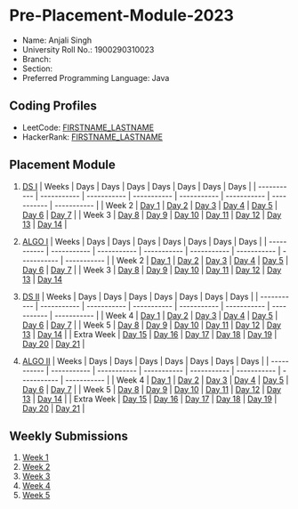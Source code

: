 # Pre-Placement-Module-2023

- Name: Anjali Singh
- University Roll No.: 1900290310023
- Branch:
- Section:
- Preferred Programming Language: Java

## Coding Profiles
- LeetCode: [FIRSTNAME_LASTNAME](https://leetcode.com/singhanjali111/)
- HackerRank: [FIRSTNAME_LASTNAME](https://www.hackerrank.com/singhanjali11)


## Placement Module
1. [DS I](https://github.com/singhanjali11/Pre-Placement-Module-2023/tree/main/DS%20I)
    | Weeks | Days | Days | Days | Days | Days | Days | Days |
    | ----------- | ----------- | ----------- | ----------- | ----------- | ----------- | ----------- | ----------- | 
    | Week 2 | [Day 1](https://github.com/singhanjali11/Pre-Placement-Module-2023/tree/main/DS%20I/Day%201) | [Day 2](https://github.com/singhanjali11/Pre-Placement-Module-2023/tree/main/DS%20I/Day%202) | [Day 3](https://github.com/singhanjali11/Pre-Placement-Module-2023/tree/main/DS%20I/Day%203) | [Day 4](https://github.com/singhanjali11/Pre-Placement-Module-2023/tree/main/DS%20I/Day%204) | [Day 5](https://github.com/singhanjali11/Pre-Placement-Module-2023/tree/main/DS%20I/Day%205) | [Day 6](https://github.com/singhanjali11/Pre-Placement-Module-2023/tree/main/DS%20I/Day%206) | [Day 7](https://github.com/singhanjali11/Pre-Placement-Module-2023/tree/main/DS%20I/Day%207) |
    | Week 3 | [Day 8](https://github.com/singhanjali11/Pre-Placement-Module-2023/tree/main/DS%20I/Day%208) | [Day 9](https://github.com/singhanjali11/Pre-Placement-Module-2023/tree/main/DS%20I/Day%209) | [Day 10](https://github.com/singhanjali11/Pre-Placement-Module-2023/tree/main/DS%20I/Day%2010) | [Day 11](https://github.com/singhanjali11/Pre-Placement-Module-2023/tree/main/DS%20I/Day%2011) | [Day 12](https://github.com/singhanjali11/Pre-Placement-Module-2023/tree/main/DS%20I/Day%2012) | [Day 13](https://github.com/singhanjali11/Pre-Placement-Module-2023/tree/main/DS%20I/Day%2013) | [Day 14](https://github.com/singhanjali11/Pre-Placement-Module-2023/tree/main/DS%20I/Day%2014) |
    
2. [ALGO I](https://github.com/singhanjali11/Pre-Placement-Module-2023/tree/main/ALGO%20I)
    | Weeks | Days | Days | Days | Days | Days | Days | Days |
    | ----------- | ----------- | ----------- | ----------- | ----------- | ----------- | ----------- | ----------- |
    | Week 2 | [Day 1](https://github.com/singhanjali11/Pre-Placement-Module-2023/tree/main/ALGO%20I/Day%201) | [Day 2](https://github.com/singhanjali11/Pre-Placement-Module-2023/tree/main/ALGO%20I/Day%202) | [Day 3](https://github.com/singhanjali11/Pre-Placement-Module-2023/tree/main/ALGO%20I/Day%203) | [Day 4](https://github.com/singhanjali11/Pre-Placement-Module-2023/tree/main/ALGO%20I/Day%204) | [Day 5](https://github.com/singhanjali11/Pre-Placement-Module-2023/tree/main/ALGO%20I/Day%205) | [Day 6](https://github.com/singhanjali11/Pre-Placement-Module-2023/tree/main/ALGO%20I/Day%206) | [Day 7](https://github.com/singhanjali11/Pre-Placement-Module-2023/tree/main/ALGO%20I/Day%207) |
    | Week 3 | [Day 8](https://github.com/singhanjali11/Pre-Placement-Module-2023/tree/main/ALGO%20I/Day%208) | [Day 9](https://github.com/singhanjali11/Pre-Placement-Module-2023/tree/main/ALGO%20I/Day%209) | [Day 10](https://github.com/singhanjali11/Pre-Placement-Module-2023/tree/main/ALGO%20I/Day%2010) | [Day 11](https://github.com/singhanjali11/Pre-Placement-Module-2023/tree/main/ALGO%20I/Day%2011) | [Day 12](https://github.com/singhanjali11/Pre-Placement-Module-2023/tree/main/ALGO%20I/Day%2012) | [Day 13](https://github.com/singhanjali11/Pre-Placement-Module-2023/tree/main/ALGO%20I/Day%2013) | [Day 14](https://github.com/singhanjali11/Pre-Placement-Module-2023/tree/main/ALGO%20I/Day%2014)  
    
3. [DS II](https://github.com/singhanjali11/Pre-Placement-Module-2023/tree/main/DS%20II)
    | Weeks | Days | Days | Days | Days | Days | Days | Days |
    | ----------- | ----------- | ----------- | ----------- | ----------- | ----------- | ----------- | ----------- |
    | Week 4 | [Day 1](https://github.com/singhanjali11/Pre-Placement-Module-2023/tree/main/DS%20II/Day%201) | [Day 2](https://github.com/singhanjali11/Pre-Placement-Module-2023/tree/main/DS%20II/Day%202) | [Day 3](https://github.com/singhanjali11/Pre-Placement-Module-2023/tree/main/DS%20II/Day%203) | [Day 4](https://github.com/singhanjali11/Pre-Placement-Module-2023/tree/main/DS%20II/Day%204) | [Day 5](https://github.com/singhanjali11/Pre-Placement-Module-2023/tree/main/DS%20II/Day%205) | [Day 6](https://github.com/singhanjali11/Pre-Placement-Module-2023/tree/main/DS%20II/Day%206) | [Day 7](https://github.com/singhanjali11/Pre-Placement-Module-2023/tree/main/DS%20II/Day%207) | 
    | Week 5 | [Day 8](https://github.com/singhanjali11/Pre-Placement-Module-2023/tree/main/DS%20II/Day%208) | [Day 9](https://github.com/singhanjali11/Pre-Placement-Module-2023/tree/main/DS%20II/Day%209) | [Day 10](https://github.com/singhanjali11/Pre-Placement-Module-2023/tree/main/DS%20II/Day%2010) | [Day 11](https://github.com/singhanjali11/Pre-Placement-Module-2023/tree/main/DS%20II/Day%2011) | [Day 12](https://github.com/singhanjali11/Pre-Placement-Module-2023/tree/main/DS%20II/Day%2012) | [Day 13](https://github.com/singhanjali11/Pre-Placement-Module-2023/tree/main/DS%20II/Day%2013) | [Day 14](https://github.com/singhanjali11/Pre-Placement-Module-2023/tree/main/DS%20II/Day%2014) |
    | Extra Week | [Day 15](https://github.com/singhanjali11/Pre-Placement-Module-2023/tree/main/DS%20II/Day%2015) | [Day 16](https://github.com/singhanjali11/Pre-Placement-Module-2023/tree/main/DS%20II/Day%2016) | [Day 17](https://github.com/singhanjali11/Pre-Placement-Module-2023/tree/main/DS%20II/Day%2017) | [Day 18](https://github.com/singhanjali11/Pre-Placement-Module-2023/tree/main/DS%20II/Day%2018) | [Day 19](https://github.com/singhanjali11/Pre-Placement-Module-2023/tree/main/DS%20II/Day%2019) | [Day 20](https://github.com/singhanjali11/Pre-Placement-Module-2023/tree/main/DS%20II/Day%2020) | [Day 21](https://github.com/singhanjali11/Pre-Placement-Module-2023/tree/main/DS%20II/Day%2021) |
    
4. [ALGO II](https://github.com/singhanjali11/Pre-Placement-Module-2023/tree/main/ALGO%20II)
    | Weeks | Days | Days | Days | Days | Days | Days | Days |
    | ----------- | ----------- | ----------- | ----------- | ----------- | ----------- | ----------- | ----------- |
    | Week 4 | [Day 1](https://github.com/singhanjali11/Pre-Placement-Module-2023/tree/main/ALGO%20II/Day%201) | [Day 2](https://github.com/singhanjali11/Pre-Placement-Module-2023/tree/main/ALGO%20II/Day%202) | [Day 3](https://github.com/singhanjali11/Pre-Placement-Module-2023/tree/main/ALGO%20II/Day%203) | [Day 4](https://github.com/singhanjali11/Pre-Placement-Module-2023/tree/main/ALGO%20II/Day%204) | [Day 5](https://github.com/singhanjali11/Pre-Placement-Module-2023/tree/main/ALGO%20II/Day%205) | [Day 6](https://github.com/singhanjali11/Pre-Placement-Module-2023/tree/main/ALGO%20II/Day%206) | [Day 7](https://github.com/singhanjali11/Pre-Placement-Module-2023/tree/main/ALGO%20II/Day%207) |
    | Week 5 | [Day 8](https://github.com/singhanjali11/Pre-Placement-Module-2023/tree/main/ALGO%20II/Day%208) | [Day 9](https://github.com/singhanjali11/Pre-Placement-Module-2023/tree/main/ALGO%20II/Day%209) | [Day 10](https://github.com/singhanjali11/Pre-Placement-Module-2023/tree/main/ALGO%20II/Day%2010) | [Day 11](https://github.com/singhanjali11/Pre-Placement-Module-2023/tree/main/ALGO%20II/Day%2011) | [Day 12](https://github.com/singhanjali11/Pre-Placement-Module-2023/tree/main/ALGO%20II/Day%2012) | [Day 13](https://github.com/singhanjali11/Pre-Placement-Module-2023/tree/main/ALGO%20II/Day%2013) | [Day 14](https://github.com/singhanjali11/Pre-Placement-Module-2023/tree/main/ALGO%20II/Day%2014) |
    | Extra Week | [Day 15](https://github.com/singhanjali11/Pre-Placement-Module-2023/tree/main/ALGO%20II/Day%2015) | [Day 16](https://github.com/singhanjali11/Pre-Placement-Module-2023/tree/main/ALGO%20II/Day%2016) | [Day 17](https://github.com/singhanjali11/Pre-Placement-Module-2023/tree/main/ALGO%20II/Day%2017) | [Day 18](https://github.com/singhanjali11/Pre-Placement-Module-2023/tree/main/ALGO%20II/Day%2018) | [Day 19](https://github.com/singhanjali11/Pre-Placement-Module-2023/tree/main/ALGO%20II/Day%2019) | [Day 20](https://github.com/singhanjali11/Pre-Placement-Module-2023/tree/main/ALGO%20II/Day%2020) | [Day 21](https://github.com/singhanjali11/Pre-Placement-Module-2023/tree/main/ALGO%20II/Day%2021) |

## Weekly Submissions
1. [Week 1](https://github.com/singhanjali11/Pre-Placement-Module-2023/tree/main/Weekly%20Submissions/Week%201)
2. [Week 2](https://github.com/singhanjali11/Pre-Placement-Module-2023/tree/main/Weekly%20Submissions/Week%202)
3. [Week 3](https://github.com/singhanjali11/Pre-Placement-Module-2023/tree/main/Weekly%20Submissions/Week%203)
4. [Week 4](https://github.com/singhanjali11/Pre-Placement-Module-2023/tree/main/Weekly%20Submissions/Week%204)
5. [Week 5](https://github.com/singhanjali11/Pre-Placement-Module-2023/tree/main/Weekly%20Submissions/Week%205)
